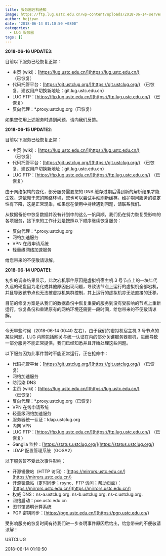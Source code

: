 ```yaml
---
title: 服务器宕机通知
image: https://ftp.lug.ustc.edu.cn/wp-content/uploads/2018-06-14-server-down.png
author: hejiyan
date: "2018-06-14 01:10:50 +0800"
categories:
  - LUG 服务器
tags: []
---
```


**2018-06-16 UPDATE3**:

目前以下服务已经恢复正常：

- 主页 (wiki)：[https://lug.ustc.edu.cn/](https://lug.ustc.edu.cn/) （已恢复）
- 代码托管平台：[https://git.ustclug.org/](https://git.ustclug.org/) （已恢复，建议用户切换新地址：git.lug.ustc.edu.cn）
- LUG FTP：[https://ftp.lug.ustc.edu.cn/](https://ftp.lug.ustc.edu.cn/) （已恢复）
- 反向代理：\*.proxy.ustclug.org（已恢复）

如果您使用上述服务时遇到问题，请向我们反馈。

**2018-06-15 UPDATE2**:

目前以下服务已经恢复正常：

- 主页 (wiki)：[https://lug.ustc.edu.cn/](https://lug.ustc.edu.cn/) （已恢复）
- 代码托管平台：[https://git.ustclug.org/](https://git.ustclug.org/) （已恢复，建议用户切换新地址：git.lug.ustc.edu.cn）
- LUG FTP：[https://ftp.lug.ustc.edu.cn/](https://ftp.lug.ustc.edu.cn/) （已恢复）

由于网络架构的变化，部分服务需要您的 DNS 缓存过期后得到新的解析结果才能生效，这依赖于您的网络环境，您也可以尝试手动刷新缓存。维护期间服务的稳定性有下降，这是正常现象，如果您在使用中持续遇到问题，请联系我们。

从数据备份中恢复数据并没有计划中的这么一帆风顺，我们仍在努力恢复受影响的各项服务，接下来的工作计划是按照以下顺序继续恢复服务：

- 反向代理：\*.proxy.ustclug.org
- 网络加速服务
- VPN 在线申请系统
- 轻量级网络加速服务

给您带来的不便敬请谅解。

**2018-06-14 UPDATE1**:

初步的调查结果显示，此次宕机事件原因是虚拟机宿主机 3 号节点上的一块年代久远的硬盘因为老化或其他原因出现问题，导致该节点上运行的虚拟机全部宕机，并且导致该节点也无法被虚拟机集群控制，其上运行的虚拟机亦无法直接的迁移。

目前的修复方案是从我们的数据备份中恢复重要的服务到没有受影响的节点上重新运行，恢复备份和重建原有的网络环境还需要一段时间，给您带来的不便敬请谅解。

---

今天早些时候（2018-06-14 00:40 左右），由于我们的虚拟机宿主机 3 号节点的某些问题，LUG 内网包括网关与统一认证在内的部分关键服务器宕机，进而导致一部分服务不能正常提供，我们已经知悉并且开始处理这些问题。

以下服务因为此事件暂时不能正常运行，正在抢修中：

- 代码托管平台：[https://git.ustclug.org/](https://git.ustclug.org/) （已恢复）
- 网络加速服务
- 防污染 DNS
- 主页 (wiki)：[https://lug.ustc.edu.cn/](https://lug.ustc.edu.cn/) （已恢复）
- 反向代理：\*.proxy.ustclug.org（已恢复）
- VPN 在线申请系统
- 轻量级网络加速服务
- 服务器统一认证：ldap.ustclug.org
- 内网 VPN
- LUG FTP：[https://ftp.lug.ustc.edu.cn/](https://ftp.lug.ustc.edu.cn/) （已恢复）
- Ganglia 监控：[https://status.ustclug.org/](https://status.ustclug.org/)
- LDAP 配置管理系统（GOSA2）

以下服务暂不受此次事件影响：

- 开源镜像站（HTTP 访问）：[https://mirrors.ustc.edu.cn/](https://mirrors.ustc.edu.cn/)
- 开源镜像站（定时同步；rsync、FTP 访问；帮助页面）：[https://mirrors.ustc.edu.cn/](https://mirrors.ustc.edu.cn/)
- 权威 DNS：ns-a.ustclug.org. ns-b.ustclug.org. ns-c.ustclug.org.
- 网络启动：pxe.ustc.edu.cn
- 图书馆透明计算系统
- PGP 密钥同步：[https://pgp.ustc.edu.cn/](https://pgp.ustc.edu.cn/)

受影响服务的恢复时间有待我们进一步查明事件原因后给出，给您带来的不便敬请谅解！

USTCLUG

2018-06-14 01:10:50
